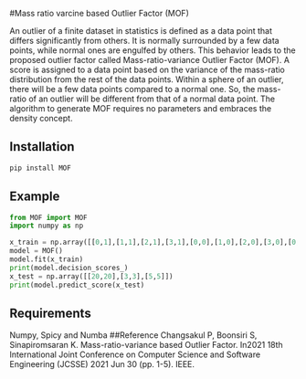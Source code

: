 #Mass ratio varcine based Outlier Factor (MOF)

An outlier of a finite dataset in statistics is defined as a data point that differs significantly from others. It is normally surrounded by a few data points, while normal ones are engulfed by others. This behavior leads to the proposed outlier factor called Mass-ratio-variance Outlier Factor (MOF). A score is assigned to a data point based on the variance of the mass-ratio distribution from the rest of the data points. Within a sphere of an outlier, there will be a few data points compared to a normal one. So, the mass-ratio of an outlier will be different from that of a normal data point. The algorithm to generate MOF requires no parameters and embraces the density concept.

## Installation

```bash
pip install MOF
```
## Example

```python
from MOF import MOF
import numpy as np

x_train = np.array([[0,1],[1,1],[2,1],[3,1],[0,0],[1,0],[2,0],[3,0],[0,-1],[1,-1],[2,-1],[3,-1],[8,4]])
model = MOF()
model.fit(x_train)
print(model.decision_scores_)
x_test = np.array([[20,20],[3,3],[5,5]])
print(model.predict_score(x_test)
```
## Requirements
Numpy, Spicy and Numba
##Reference
Changsakul P, Boonsiri S, Sinapiromsaran K. Mass-ratio-variance based Outlier Factor. In2021 18th International Joint Conference on Computer Science and Software Engineering (JCSSE) 2021 Jun 30 (pp. 1-5). IEEE.